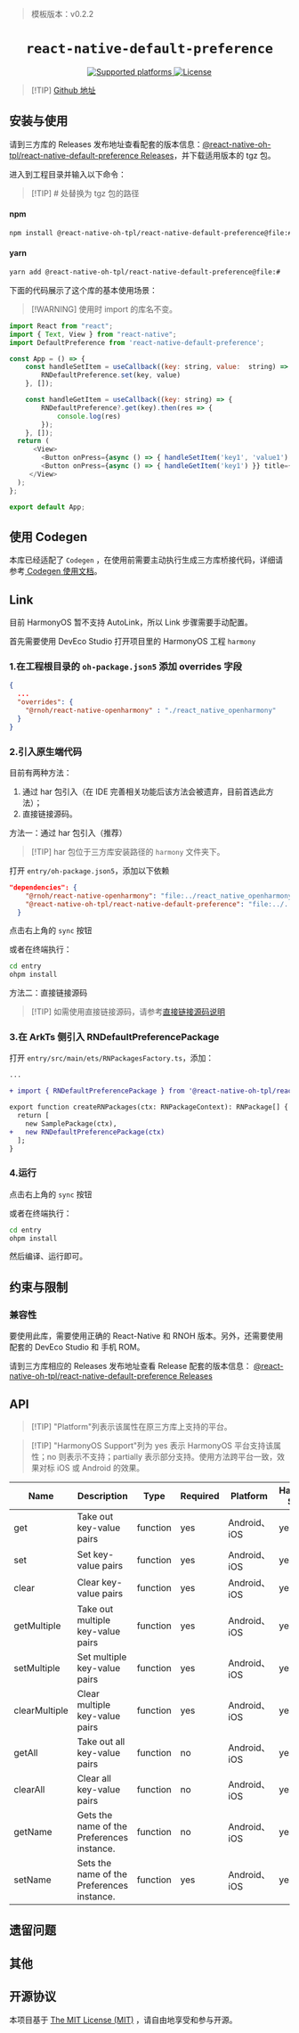 > 模板版本：v0.2.2

<p align="center">
  <h1 align="center"> <code>react-native-default-preference</code> </h1>
</p>
<p align="center">
    <a href="https://github.com/kevinresol/react-native-default-preference">
        <img src="https://img.shields.io/badge/platforms-android%20|%20ios%20|%20harmony%20-lightgrey.svg" alt="Supported platforms" />
    </a>
    <a href="https://github.com/kevinresol/react-native-default-preference/blob/master/LICENSE">
        <img src="https://img.shields.io/badge/license-MIT-green.svg" alt="License" />
    </a>
</p>

> [!TIP] [Github 地址](https://github.com/react-native-oh-library/react-native-default-preference)



## 安装与使用

请到三方库的 Releases 发布地址查看配套的版本信息：[@react-native-oh-tpl/react-native-default-preference Releases](https://github.com/react-native-oh-library/react-native-default-preference/releases)，并下载适用版本的 tgz 包。


进入到工程目录并输入以下命令：

> [!TIP] # 处替换为 tgz 包的路径

<!-- tabs:start -->

#### **npm**

```bash
npm install @react-native-oh-tpl/react-native-default-preference@file:#
```

#### **yarn**

```bash
yarn add @react-native-oh-tpl/react-native-default-preference@file:#
```

<!-- tabs:end -->

下面的代码展示了这个库的基本使用场景：

> [!WARNING] 使用时 import 的库名不变。

```js
import React from "react";
import { Text, View } from "react-native";
import DefaultPreference from 'react-native-default-preference';

const App = () => {
    const handleSetItem = useCallback((key: string, value:  string) => {
        RNDefaultPreference.set(key, value)
    }, []);

    const handleGetItem = useCallback((key: string) => {
        RNDefaultPreference?.get(key).then(res => {
            console.log(res)
        });
    }, []);
  return (
      <View>
        <Button onPress={async () => { handleSetItem('key1', 'value1') }} title={'Add item using setItem'}></Button>
        <Button onPress={async () => { handleGetItem('key1') }} title={'Add item using setItem'}></Button>
     </View>
  );
};

export default App;
```

## 使用 Codegen

本库已经适配了 `Codegen` ，在使用前需要主动执行生成三方库桥接代码，详细请参考[ Codegen 使用文档](/zh-cn/codegen.md)。

## Link

目前 HarmonyOS 暂不支持 AutoLink，所以 Link 步骤需要手动配置。

首先需要使用 DevEco Studio 打开项目里的 HarmonyOS 工程 `harmony`

### 1.在工程根目录的 `oh-package.json5` 添加 overrides 字段

```json
{
  ...
  "overrides": {
    "@rnoh/react-native-openharmony" : "./react_native_openharmony"
  }
}
```

### 2.引入原生端代码

目前有两种方法：

1. 通过 har 包引入（在 IDE 完善相关功能后该方法会被遗弃，目前首选此方法）；
2. 直接链接源码。

方法一：通过 har 包引入（推荐）

> [!TIP] har 包位于三方库安装路径的 `harmony` 文件夹下。

打开 `entry/oh-package.json5`，添加以下依赖

```json
"dependencies": {
    "@rnoh/react-native-openharmony": "file:../react_native_openharmony",
    "@react-native-oh-tpl/react-native-default-preference": "file:../../node_modules/@react-native-oh-tpl/react-native-default-preference/harmony/react_native_default_preference.har"
  }
```

点击右上角的 `sync` 按钮

或者在终端执行：

```bash
cd entry
ohpm install
```

方法二：直接链接源码

> [!TIP] 如需使用直接链接源码，请参考[直接链接源码说明](/zh-cn/link-source-code.md)


### 3.在 ArkTs 侧引入 RNDefaultPreferencePackage

打开 `entry/src/main/ets/RNPackagesFactory.ts`，添加：

```diff
...

+ import { RNDefaultPreferencePackage } from '@react-native-oh-tpl/react-native-default-preference/ts';

export function createRNPackages(ctx: RNPackageContext): RNPackage[] {
  return [
    new SamplePackage(ctx),
+   new RNDefaultPreferencePackage(ctx)
  ];
}
```

### 4.运行

点击右上角的 `sync` 按钮

或者在终端执行：

```bash
cd entry
ohpm install
```

然后编译、运行即可。

## 约束与限制

### 兼容性

要使用此库，需要使用正确的 React-Native 和 RNOH 版本。另外，还需要使用配套的 DevEco Studio 和 手机 ROM。

请到三方库相应的 Releases 发布地址查看 Release 配套的版本信息：
[@react-native-oh-tpl/react-native-default-preference Releases](https://github.com/react-native-oh-library/react-native-default-preference/releases)


## API

> [!TIP] "Platform"列表示该属性在原三方库上支持的平台。

> [!TIP] "HarmonyOS Support"列为 yes 表示 HarmonyOS 平台支持该属性；no 则表示不支持；partially 表示部分支持。使用方法跨平台一致，效果对标 iOS 或 Android 的效果。

| Name | Description | Type | Required | Platform | HarmonyOS Support  |
| ---- | ----------- | ---- | -------- | -------- | ------------------ |
| get  | Take out key-value pairs         | function  | yes | Android、iOS     | yes |
| set  | Set key-value pairs         | function  | yes | Android、iOS     | yes |
| clear  | Clear key-value pairs         | function  | yes | Android、iOS     | yes |
| getMultiple  | Take out multiple  key-value pairs         | function  | yes | Android、iOS     | yes |
| setMultiple  | Set multiple key-value pairs           | function  | yes | Android、iOS     | yes |
| clearMultiple  | Clear multiple key-value pairs         | function  | yes | Android、iOS     | yes |
| getAll  | Take out all key-value pairs         | function  | no | Android、iOS     | yes |
| clearAll  | Clear all key-value pairs         | function  | no | Android、iOS     | yes |
| getName  | Gets the name of the Preferences instance.        | function  | no | Android、iOS     | yes |
| setName  | Sets the name of the Preferences instance.         | function  | yes | Android、iOS     | yes |


## 遗留问题

## 其他

## 开源协议

本项目基于 [The MIT License (MIT)](https://github.com/kevinresol/react-native-default-preference/blob/master/LICENSE) ，请自由地享受和参与开源。

